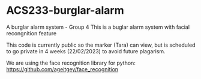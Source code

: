 # ACS233-burglar-alarm
A burglar alarm system - Group 4
This is a buglar alarm system with facial recongnition feature 

This code is currently public so the marker (Tara) can view, but is scheduled to go private in 4 weeks (22/02/2023) to avoid future plagarism.

We are using the face recognition library for python: https://github.com/ageitgey/face_recognition 

